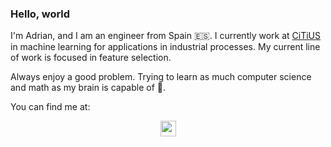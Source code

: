### Hello, world

I'm Adrian, and I am an engineer from Spain 🇪🇸.
I currently work at [CiTiUS](https://citius.usc.es/) in machine learning for applications in industrial processes. 
My current line of work is focused in feature selection.

Always enjoy a good problem. Trying to learn as much computer science and math as my brain is capable of 🧠.

You can find me at:
<p align='center'>
<a href="https://www.linkedin.com/in/adrianberges/"><img src="https://img.shields.io/badge/linkedin-%230077B5.svg?&style=for-the-badge&logo=linkedin&logoColor=white" height=25>
</p>
